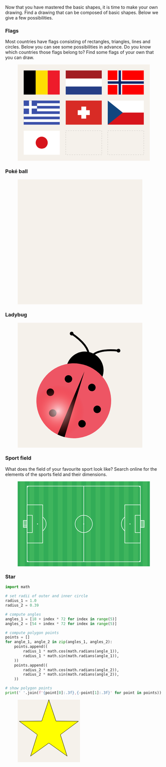 Now that you have mastered the basic shapes, it is time to make your own drawing. Find a drawing that can be composed of basic shapes. Below we give a few possibilities.

### Flags

Most countries have flags consisting of rectangles, triangles, lines and circles. Below you can see some possibilities in advance. Do you know which countries those flags belong to? Find some flags of your own that you can draw.

<figure>
<svg id="flags" xmlns="http://www.w3.org/2000/svg" version="1.1" width="550px" height="400px" viewBox="0 0 1100 800">

  <rect x="0" y="0" width="1100" height="800" fill="#F5F1EB" />

  <g id="belgium" transform="translate(50,50)" >
    <rect x="0" y="0" width="100" height="200" fill="black" />
    <rect x="100" y="0" width="100" height="200" fill="#fedd02" />
    <rect x="200" y="0" width="100" height="200" fill="#ee1b2a" />
  </g>

  <g id="netherlands" transform="translate(400,50)" >
    <rect x="0" y="0" width="300" height="200" fill="white" />
    <rect x="0" y="0" width="300" height="66.66" fill="#a21d22" />
    <rect x="0" y="133.333" width="300" height="66.66" fill="#263e86" />
  </g>

  <g id="norway" transform="translate(750,50)" >
    <rect x="0" y="0" width="300" height="200" fill="#fe0000" />
    <line x1="0" y1="100" x2="300" y2="100" stroke="white" stroke-width="40"/>
    <line x1="100" y1="0" x2="100" y2="200" stroke="white" stroke-width="40"/>
    <line x1="0" y1="100" x2="300" y2="100" stroke="#042568" stroke-width="20"/>
    <line x1="100" y1="0" x2="100" y2="200" stroke="#042568" stroke-width="20"/>
  </g>

  <g id="greece" transform="translate(50,300)" >
    <rect x="0" y="0" width="300" height="200" fill="#3b50a9" />
    <line x1="150" y1="0" x2="150" y2="200" stroke="white" stroke-width="300" stroke-dasharray="22.222 22.222" stroke-dashoffset="22.22" />
    <rect x="0" y="0" width="111.111" height="111.111" fill="#3b50a9" />
    <line x1="0" y1="55.555" x2="111.111" y2="55.555" stroke="white" stroke-width="22.222" />
    <line x1="55.555" y1="0" x2="55.555" y2="112.111" stroke="white" stroke-width="22.222" />
  </g>

  <g id="switzerland" transform="translate(400,300)" >
    <rect x="0" y="0" width="300" height="200" fill="#d82b25" />
    <line x1="100" y1="100" x2="200" y2="100" stroke="white" stroke-width="40"/>
    <line x1="150" y1="50" x2="150" y2="150" stroke="white" stroke-width="40" />
  </g>

  <g id="czechia" transform="translate(750,300)" >
    <rect x="0" y="0" width="300" height="100" fill="white" />
    <rect x="0" y="100" width="300" height="100" fill="#d7141b" />
    <polygon points="0,0, 125,100, 0,200" stroke="none" fill="#11467f" />
  </g>

  <g id="japan" transform="translate(50,550)" >
    <rect x="0" y="0" width="300" height="200" fill="white" />
    <circle cx="150" cy="100" r="50" fill="#d7141b" stroke="none" />
  </g>

  <g id="xxx" transform="translate(400,550)" >
    <rect x="0" y="0" width="300" height="200" fill="none" stroke="black" stroke-width="0.5" stroke-dasharray="10,10" />
  </g>

  <g id="yyy" transform="translate(750,550)" >
    <rect x="0" y="0" width="300" height="200" fill="none" stroke="black" stroke-width="0.5" stroke-dasharray="10,10" />
  </g>

</svg>
</figure>

### Poké ball

<figure>
<svg id="pokemon" xmlns="http://www.w3.org/2000/svg" version="1.1" width="400px" height="400px" viewBox="-100 -100 200 200">

  <defs>
    <radialGradient id="licht" cx="0.25" cy="0.20" r="0.35">
      <stop offset="0%" stop-color="rgb(255,255,255,0.75)" />
      <stop offset="100%" stop-color="rgb(255,0,0,0.0)" />
    </radialGradient>
    <radialGradient id="donker" cx="0.25" cy="0.25" r="1">
      <stop offset="0%" stop-color="white" />
      <stop offset="50%" stop-color="white" />
      <stop offset="100%" stop-color="#d6d6d6" />
    </radialGradient>
  </defs>

  <style>
    #pokemon .rooster {
      display: none;
    }
    #pokemon .rooster path {
      fill: none;
      stroke: royalblue;
      stroke-width: 600;
    }
  </style>

  <rect x="-100" y="-100" width="200" height="200" fill="#F5F1EB" />

  <g class="rooster">
    <path d="M-90,0 L180,0" stroke-dasharray="0.2,9.6,0.2,0"></path>
    <path d="M0,-90 L0,180" stroke-dasharray="0.2,9.6,0.2,0"></path>
    <path d="M-90,0 L180,0" stroke-dasharray="1,98,1,0"></path>
    <path d="M0,-90 L0,180" stroke-dasharray="1,98,1,0"></path>
  </g>

  <path stroke="none" fill="rgb(255,0,0,0.6)" d="
    M -90,0
    L 90,0
    A 90,90,0,0,0,-90,0"
  />
  <path stroke="none" fill="url(#donker)" d="
    M -90,0
    L 90,0
    A 90,90,0,0,1,-90,0"
  />

  <line x1="-90" y1="0" x2="90" y2="0" stroke="black" stroke-width="6" />
  <circle cx="0" cy="0" r="30" fill="white" stroke="black" stroke-width="6" />
  <circle cx="0" cy="0" r="20" fill="white" stroke="black" stroke-width="6" />
  <circle cx="0" cy="0" r="90" fill="url(#licht)"/>
  <circle cx="0" cy="0" r="90" fill="none" stroke="black" stroke-width="6" />

</svg>
</figure>

### Ladybug

<figure>
<svg id="ladybug" xmlns="http://www.w3.org/2000/svg" version="1.1" width="400px"  height="400px" viewBox="-100 -100 200 200">

  <defs>
    <clipPath id="lichaam-contour">
      <circle cx="0" cy="40" r="60" />
    </clipPath>
    <radialGradient id="ladybug-light" cx="0.35" cy="0.70" r="0.35">
      <stop offset="0%" stop-color="rgb(255,255,255,0.75)" />
      <stop offset="100%" stop-color="rgb(255,0,0,0.0)" />
    </radialGradient>
  </defs>

  <rect x="-100" y="-100" width="200" height="200" fill="#F5F1EB" />

  <g transform="translate(-10,-15)">
  <g transform="rotate(20,0,40)">
  <circle class="hoofd" cx="0" cy="-12" r="30" fill="black" />
  <circle class="lichaam" cx="0" cy="40" r="60" fill="#ee5564" />
  <polygon fill="black" points="0,-10 6,100 -6,100" clip-path="url(#lichaam-contour)" />
  <circle cx="-20" cy="10" r="6" fill="black" />
  <circle cx="20" cy="10" r="6" fill="black" />
  <circle cx="-40" cy="40" r="6" fill="black" />
  <circle cx="40" cy="40" r="6" fill="black" />
  <circle cx="-25" cy="70" r="6" fill="black" />
  <circle cx="25" cy="70" r="6" fill="black" />
  <circle cx="-40" cy="-60" r="3" fill="black" />
  <circle cx="40" cy="-60" r="3" fill="black" />

  <path stroke="black" stroke-width="3" d="M0,-27 Q0,-50,-40,-60" fill="none" />
  <path stroke="black" stroke-width="3" d="M0,-27 Q0,-50,40,-60" fill="none" />
  <circle cx="0" cy="40" r="60" fill="url(#ladybug-light)"/>
  </g>
  </g>

</svg>
</figure>

### Sport field

What does the field of your favourite sport look like? Search online for the elements of the sports field and their dimensions.

<figure>
<svg id="soccer" xmlns="http://www.w3.org/2000/svg" version="1.1" width="560px" height="360px" viewBox="-70 -45 140 90">

  <style>
    #soccer .chalk {
      fill: none;
      stroke: white;
      stroke-width: 0.5;
    }
  </style>

  <defs>
    <clipPath id="speelveld">
      <rect x="-43.5" y="-10" width="10" height="20"  />
    </clipPath>
    <g id="half">
      <rect class="chalk" x="-60" y="-20.16" width="16.5" height="40.32" />
      <rect class="chalk" x="-60" y="-9.16" width="5.5" height="18.32" />
      <circle cx="-49" cy="0" r=".5" fill="white" stroke="none" />
      <circle class="chalk" cx="-49" cy="0" r="9.15" fill="none" clip-path="url(#speelveld)" />
      <path class="chalk" d="M-60,39 A1,1,0,0,1,-59,40" />
      <path class="chalk" d="M-60,-39 A1,1,0,0,0,-59,-40" />
      <rect class="chalk" x="-64" y="-3.66" width="4" height="7.32" />
      <line x1="-64" y1="0" x2="-60" y2="0" fill="none" stroke="white" stroke-width="7.32" stroke-dasharray="0.1 0.4" />
      <line x1="-62" y1="-3.66" x2="-62" y2="3.66" fill="none" stroke="white" stroke-width="4" stroke-dasharray="0.1 0.4" />
    </g>
  </defs>

  <rect x="-70" y="-50" width="140" height="100" fill="#3fb55d" stroke="none" />
  <line x1="-70" y1="0" x2="70" y2="0" stroke="#32ac57" stroke-width="100" stroke-dasharray="2.5 5 2.5 0" />

  <rect class="chalk" x="-60" y="-40" width="120" height="80" />
  <line class="chalk" x1="0" y1="-40" x2="0" y2="40" />
  <use href="#half" x="0" y="0" />
  <use href="#half" x="0" y="0" transform="scale(-1.0)" />

  <circle cx="0" cy="0" r=".5" fill="white" stroke="none" />
  <circle class="chalk" cx="0" cy="0" r="9.15" />

</svg>
</figure>

### Star

```python
import math

# set radii of outer and inner circle
radius_1 = 1.0
radius_2 = 0.39

# compute angles
angles_1 = [18 + index * 72 for index in range(5)]
angles_2 = [54 + index * 72 for index in range(5)]

# compute polygon points
points = []
for angle_1, angle_2 in zip(angles_1, angles_2):
    points.append((
        radius_1 * math.cos(math.radians(angle_1)),
        radius_1 * math.sin(math.radians(angle_1)),
    ))
    points.append((
        radius_2 * math.cos(math.radians(angle_2)),
        radius_2 * math.sin(math.radians(angle_2)),
    ))

# show polygon points
print(' '.join(f'{point[0]:.3f},{-point[1]:.3f}' for point in points))
```

<figure>
<svg width="200px" height="200px" viewBox="-1 -1 2 2">
  <rect x="-1" y="-1" width="2" height="2" fill="#F5F1EB" />
  <polygon points="0.951,-0.309 0.229,-0.316 0.000,-1.000 -0.229,-0.316 -0.951,-0.309 -0.371,0.121 -0.588,0.809 -0.000,0.390 0.588,0.809 0.371,0.121" stroke="black" stroke-width="0.01" fill="yellow" />
</svg>
</figure>
